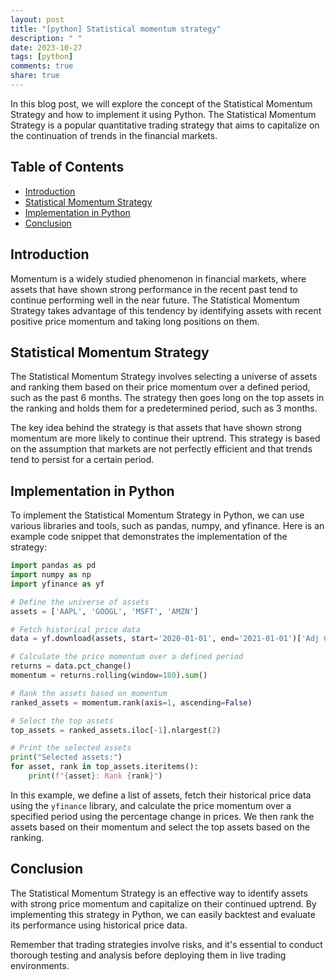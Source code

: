 ```yaml
---
layout: post
title: "[python] Statistical momentum strategy"
description: " "
date: 2023-10-27
tags: [python]
comments: true
share: true
---
```


In this blog post, we will explore the concept of the Statistical Momentum Strategy and how to implement it using Python. The Statistical Momentum Strategy is a popular quantitative trading strategy that aims to capitalize on the continuation of trends in the financial markets.

## Table of Contents

- [Introduction](#introduction)
- [Statistical Momentum Strategy](#statistical-momentum-strategy)
- [Implementation in Python](#implementation-in-python)
- [Conclusion](#conclusion)

## Introduction

Momentum is a widely studied phenomenon in financial markets, where assets that have shown strong performance in the recent past tend to continue performing well in the near future. The Statistical Momentum Strategy takes advantage of this tendency by identifying assets with recent positive price momentum and taking long positions on them.

## Statistical Momentum Strategy

The Statistical Momentum Strategy involves selecting a universe of assets and ranking them based on their price momentum over a defined period, such as the past 6 months. The strategy then goes long on the top assets in the ranking and holds them for a predetermined period, such as 3 months.

The key idea behind the strategy is that assets that have shown strong momentum are more likely to continue their uptrend. This strategy is based on the assumption that markets are not perfectly efficient and that trends tend to persist for a certain period.

## Implementation in Python

To implement the Statistical Momentum Strategy in Python, we can use various libraries and tools, such as pandas, numpy, and yfinance. Here is an example code snippet that demonstrates the implementation of the strategy:

```python
import pandas as pd
import numpy as np
import yfinance as yf

# Define the universe of assets
assets = ['AAPL', 'GOOGL', 'MSFT', 'AMZN']

# Fetch historical price data
data = yf.download(assets, start='2020-01-01', end='2021-01-01')['Adj Close']

# Calculate the price momentum over a defined period
returns = data.pct_change()
momentum = returns.rolling(window=180).sum()

# Rank the assets based on momentum
ranked_assets = momentum.rank(axis=1, ascending=False)

# Select the top assets
top_assets = ranked_assets.iloc[-1].nlargest(2)

# Print the selected assets
print("Selected assets:")
for asset, rank in top_assets.iteritems():
    print(f"{asset}: Rank {rank}")
```

In this example, we define a list of assets, fetch their historical price data using the `yfinance` library, and calculate the price momentum over a specified period using the percentage change in prices. We then rank the assets based on their momentum and select the top assets based on the ranking.

## Conclusion

The Statistical Momentum Strategy is an effective way to identify assets with strong price momentum and capitalize on their continued uptrend. By implementing this strategy in Python, we can easily backtest and evaluate its performance using historical price data.

Remember that trading strategies involve risks, and it's essential to conduct thorough testing and analysis before deploying them in live trading environments.